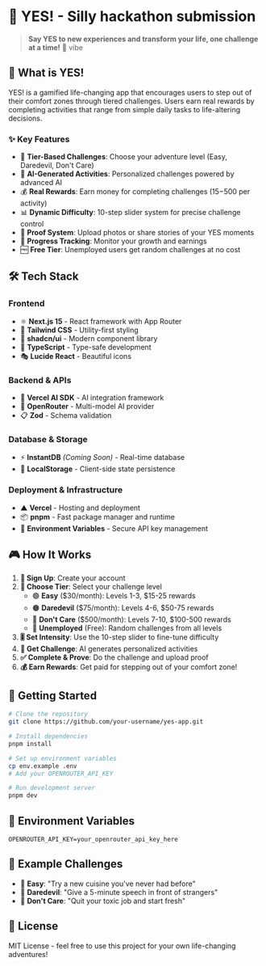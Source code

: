 # 🎯 YES! - Silly hackathon submission 

> **Say YES to new experiences and transform your life, one challenge at a time!** 🚀 vibe

## 📱 What is YES!

YES! is a gamified life-changing app that encourages users to step out of their comfort zones through tiered challenges. Users earn real rewards by completing activities that range from simple daily tasks to life-altering decisions.

### ✨ Key Features

- 🎲 **Tier-Based Challenges**: Choose your adventure level (Easy, Daredevil, Don't Care)
- 🤖 **AI-Generated Activities**: Personalized challenges powered by advanced AI
- 💰 **Real Rewards**: Earn money for completing challenges ($15-$500 per activity)
- 📊 **Dynamic Difficulty**: 10-step slider system for precise challenge control  
- 📸 **Proof System**: Upload photos or share stories of your YES moments
- 🎯 **Progress Tracking**: Monitor your growth and earnings
- 🆓 **Free Tier**: Unemployed users get random challenges at no cost

## 🛠️ Tech Stack

### **Frontend**
- ⚛️ **Next.js 15** - React framework with App Router
- 🎨 **Tailwind CSS** - Utility-first styling
- 🧩 **shadcn/ui** - Modern component library
- 📱 **TypeScript** - Type-safe development
- 🎭 **Lucide React** - Beautiful icons

### **Backend & APIs**
- 🤖 **Vercel AI SDK** - AI integration framework
- 🧠 **OpenRouter** - Multi-model AI provider
- 📋 **Zod** - Schema validation

### **Database & Storage**
- ⚡ **InstantDB** *(Coming Soon)* - Real-time database
- 💾 **LocalStorage** - Client-side state persistence

### **Deployment & Infrastructure**
- ▲ **Vercel** - Hosting and deployment
- 📦 **pnpm** - Fast package manager and runtime
- 🔐 **Environment Variables** - Secure API key management

## 🎮 How It Works

1. **🔐 Sign Up**: Create your account
2. **🎯 Choose Tier**: Select your challenge level
   - 🟢 **Easy** ($30/month): Levels 1-3, $15-25 rewards
   - 🟠 **Daredevil** ($75/month): Levels 4-6, $50-75 rewards  
   - 🔴 **Don't Care** ($500/month): Levels 7-10, $100-500 rewards
   - 🎲 **Unemployed** (Free): Random challenges from all levels
3. **🎚️ Set Intensity**: Use the 10-step slider to fine-tune difficulty
4. **🎯 Get Challenge**: AI generates personalized activities
5. **✅ Complete & Prove**: Do the challenge and upload proof
6. **💰 Earn Rewards**: Get paid for stepping out of your comfort zone!

## 🚀 Getting Started

```bash
# Clone the repository
git clone https://github.com/your-username/yes-app.git

# Install dependencies
pnpm install

# Set up environment variables
cp env.example .env
# Add your OPENROUTER_API_KEY

# Run development server
pnpm dev
```

## 🔧 Environment Variables

```env
OPENROUTER_API_KEY=your_openrouter_api_key_here
```

## 🎯 Example Challenges

- 🍜 **Easy**: "Try a new cuisine you've never had before"
- 🎤 **Daredevil**: "Give a 5-minute speech in front of strangers"
- 💼 **Don't Care**: "Quit your toxic job and start fresh"

## 📄 License

MIT License - feel free to use this project for your own life-changing adventures!

